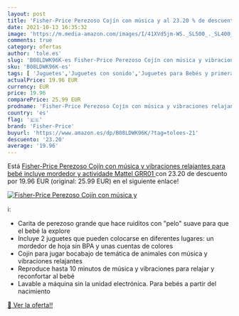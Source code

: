 ```yaml
---
layout: post
title: 'Fisher-Price Perezoso Cojín con música y al 23.20 % de descuento'
date: 2021-10-13 16:35:32
image: 'https://m.media-amazon.com/images/I/41XVd5jm-WS._SL500_._SL400_.jpg'
comments: true
category: ofertas
author: 'tole.es'
slug: 'B08LDWK96K-es Fisher-Price Perezoso Cojín con música y vibraciones...'
sku: 'B08LDWK96K-es'
tags: [ 'Juguetes','Juguetes con sonido','Juguetes para Bebés y primera infancia','Juguetes y juegos','bebé','fisher-price', ]
actualPrice: 19.96 EUR
currency: EUR
price: 19.96
comparePrice: 25.99 EUR
prodname: 'Fisher-Price Perezoso Cojín con música y vibraciones relajantes para bebé  incluye mordedor y actividade  Mattel GRR01 '
country: 'es'
flag: '🇪🇸'
brand: 'Fisher-Price'
buyurl: 'https://www.amazon.es/dp/B08LDWK96K/?tag=tolees-21'
descuento: '23.20'
average: '19.96'
---
```


Está [Fisher-Price Perezoso Cojín con música y vibraciones relajantes para bebé  incluye mordedor y actividade  Mattel GRR01 ](https://www.amazon.es/dp/B08LDWK96K/?tag=tolees-21) con 23.20 de descuento por 19.96 EUR (original: 25.99 EUR) en el siguiente enlace!

[![Fisher-Price Perezoso Cojín con música y](https://m.media-amazon.com/images/I/41XVd5jm-WS._SL500_._SL400_.jpg)](https://www.amazon.es/dp/B08LDWK96K/?tag=tolees-21)

ℹ️:

- Carita de perezoso grande que hace ruiditos con "pelo" suave para que el bebé la explore
- Incluye 2 juguetes que pueden colocarse en diferentes lugares: un mordedor de hoja sin BPA y unas cuentas de colores
- Cojín para jugar bocabajo de temática de animales con música y vibraciones relajantes
- Reproduce hasta 10 minutos de música y vibraciones para relajar y reconfortar al bebé
- Lavable a máquina sin la unidad electrónica. Para bebés a partir del nacimiento

[🛒 Ver la oferta!!](https://www.amazon.es/dp/B08LDWK96K/?tag=tolees-21)
